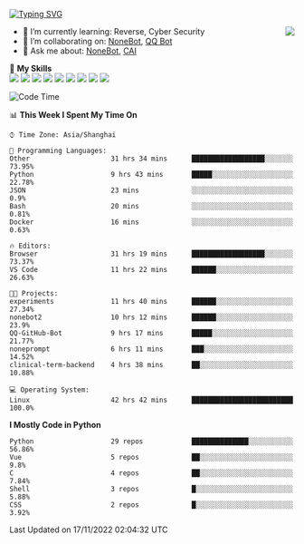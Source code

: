 [![Typing SVG](https://readme-typing-svg.herokuapp.com?size=25&duration=2500&color=8C43EA&vCenter=true&width=200&height=40&lines=Hi+there+%F0%9F%91%8B%F0%9F%8F%BB;I'm+yanyongyu)](https://git.io/typing-svg)

<a href="#">
  <img align="right" src="https://github-readme-stats.vercel.app/api?username=yanyongyu&count_private=true&show_icons=true&bg_color=15,f2f7fd,E0EAFC" />
</a>

- 🌱 I’m currently learning: Reverse, Cyber Security
- 👯 I’m collaborating on: [NoneBot](https://github.com/nonebot), [QQ Bot](https://github.com/Mrs4s/go-cqhttp)
- 💬 Ask me about: [NoneBot](https://github.com/nonebot), [CAI](https://github.com/cscs181/CAI)

🌟 **My Skills**  
![](https://img.shields.io/badge/-Python-3e74a2?style=flat-square&logo=Python&logoColor=fff)
![](https://img.shields.io/badge/-Node.js-339933?style=flat-square&logo=Node.js&logoColor=fff)
![](https://img.shields.io/badge/-Vue-4fc08d?style=flat-square&logo=Vue.js&logoColor=fff)
![](https://img.shields.io/badge/-React-2d98ce?style=flat-square&logo=React&logoColor=fff)
![](https://img.shields.io/badge/-Docker-2496ED?style=flat-square&logo=Docker&logoColor=fff)
![](https://img.shields.io/badge/-Linux-000000?style=flat-square&logo=Linux&logoColor=fff)
![](https://img.shields.io/badge/-MySQL-4479A1?style=flat-square&logo=MySQL&logoColor=fff)
![](https://img.shields.io/badge/-Redis-DC382D?style=flat-square&logo=Redis&logoColor=fff)
![](https://img.shields.io/badge/-MongoDB-47A248?style=flat-square&logo=MongoDB&logoColor=fff)

<!--START_SECTION:waka-->
![Code Time](http://img.shields.io/badge/Code%20Time-3%2C198%20hrs%2045%20mins-blue)

📊 **This Week I Spent My Time On** 

```text
⌚︎ Time Zone: Asia/Shanghai

💬 Programming Languages: 
Other                    31 hrs 34 mins      ██████████████████░░░░░░░   73.95% 
Python                   9 hrs 43 mins       █████░░░░░░░░░░░░░░░░░░░░   22.78% 
JSON                     23 mins             ░░░░░░░░░░░░░░░░░░░░░░░░░   0.9% 
Bash                     20 mins             ░░░░░░░░░░░░░░░░░░░░░░░░░   0.81% 
Docker                   16 mins             ░░░░░░░░░░░░░░░░░░░░░░░░░   0.63%

🔥 Editors: 
Browser                  31 hrs 19 mins      ██████████████████░░░░░░░   73.37% 
VS Code                  11 hrs 22 mins      ██████░░░░░░░░░░░░░░░░░░░   26.63%

🐱‍💻 Projects: 
experiments              11 hrs 40 mins      ██████░░░░░░░░░░░░░░░░░░░   27.34% 
nonebot2                 10 hrs 12 mins      ██████░░░░░░░░░░░░░░░░░░░   23.9% 
QQ-GitHub-Bot            9 hrs 17 mins       █████░░░░░░░░░░░░░░░░░░░░   21.77% 
noneprompt               6 hrs 11 mins       ███░░░░░░░░░░░░░░░░░░░░░░   14.52% 
clinical-term-backend    4 hrs 38 mins       ██░░░░░░░░░░░░░░░░░░░░░░░   10.88%

💻 Operating System: 
Linux                    42 hrs 42 mins      █████████████████████████   100.0%

```

**I Mostly Code in Python** 

```text
Python                   29 repos            ██████████████░░░░░░░░░░░   56.86% 
Vue                      5 repos             ██░░░░░░░░░░░░░░░░░░░░░░░   9.8% 
C                        4 repos             ██░░░░░░░░░░░░░░░░░░░░░░░   7.84% 
Shell                    3 repos             █░░░░░░░░░░░░░░░░░░░░░░░░   5.88% 
CSS                      2 repos             █░░░░░░░░░░░░░░░░░░░░░░░░   3.92%

```



 Last Updated on 17/11/2022 02:04:32 UTC
<!--END_SECTION:waka-->
